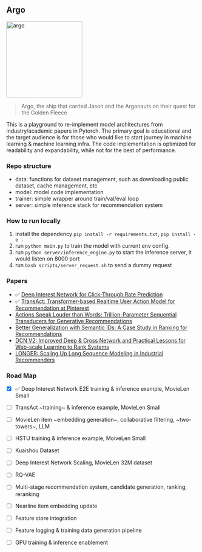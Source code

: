 ## Argo

<img src="https://github.com/user-attachments/assets/8eb6a4c1-bbcc-486d-92a5-6c24e6e2f0be" alt="argo" width="200"/>

> Argo, the ship that carried Jason and the Argonauts on their quest for the Golden Fleece

This is a playground to re-implement model architectures from industry/academic papers in Pytorch. The primary goal is educational and the target audience is for those who would like to start journey in machine learning & machine learning infra. The code implementation is optimized for readability and expandability, while not for the best of performance.

### Repo structure

- data: functions for dataset management, such as downloading public dataset, cache management, etc
- model: model code implementation
- trainer: simple wrapper around train/val/eval loop
- server: simple inference stack for recommendation system

### How to run locally

1. install the dependency `pip install -r requirements.txt`, `pip install -e .`
2. run `python main.py` to train the model with current env config.
3. run `python server/inference_engine.py` to start the inference server, it would listen on 8000 port
4. run `bash scripts/server_request.sh` to send a dummy request

### Papers

- :white_check_mark: [Deep Interest Network for Click-Through Rate Prediction](https://arxiv.org/abs/1706.06978)
- :white_check_mark: [TransAct: Transformer-based Realtime User Action Model for Recommendation at Pinterest](https://arxiv.org/abs/2306.00248)
- [Actions Speak Louder than Words: Trillion-Parameter Sequential Transducers for Generative Recommendations](https://arxiv.org/pdf/2402.17152)
- [Better Generalization with Semantic IDs: A Case Study in Ranking for Recommendations](https://dl.acm.org/doi/abs/10.1145/3640457.3688190)
- [DCN V2: Improved Deep & Cross Network and Practical Lessons for Web-scale Learning to Rank Systems](https://arxiv.org/pdf/2008.13535)
- [LONGER: Scaling Up Long Sequence Modeling in Industrial Recommenders](https://www.arxiv.org/pdf/2505.04421)

### Road Map

- [x] :white_check_mark: Deep Interest Network E2E training & inference example, MovieLen Small
- [ ] TransAct ~training~ & inference example, MovieLen Small
- [ ] MovieLen item ~embedding generation~, collaborative filtering, ~two-towers~, LLM
- [ ] HSTU training & inference example, MoiveLen Small
- [ ] Kuaishou Dataset
- [ ] Deep Interest Network Scaling, MovieLen 32M dataset
- [ ] RQ-VAE
- [ ] Multi-stage recommendation system, candidate generation, ranking, reranking
- [ ] Nearline item embedding update
- [ ] Feature store integration
- [ ] Feature logging & training data generation pipeline
- [ ] GPU training & inference enablement

